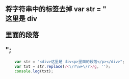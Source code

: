 ## 将字符串中的标签去掉 var str = "<div>这里是 div<p>里面的段落</p></div>";

```js
	var str = "<div>这里是 div<p>里面的段落</p></div>";
	var txt = str.replace(/<\/?\w+\/?>/g, '');
	console.log(txt);
```